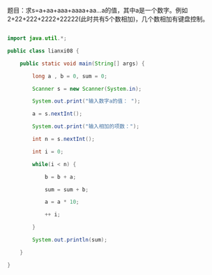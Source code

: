 题目：求s=a+aa+aaa+aaaa+aa...a的值，其中a是一个数字。例如2+22+222+2222+22222(此时共有5个数相加)，几个数相加有键盘控制。 
```java    
import java.util.*;
public class lianxi08 {
	public static void main(String[] args) {
		long a , b = 0, sum = 0;
		Scanner s = new Scanner(System.in);
		System.out.print("输入数字a的值： ");
		a = s.nextInt();
		System.out.print("输入相加的项数：");
		int n = s.nextInt();
		int i = 0;
		while(i < n) {
			b = b + a;
			sum = sum + b;
			a = a * 10;
			++ i;
		}
		System.out.println(sum);
	}
} 
```